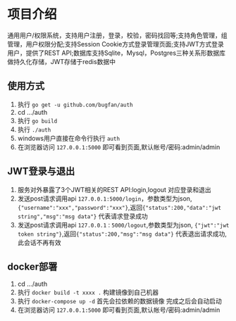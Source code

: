 # 项目介绍
  通用用户/权限系统，支持用户注册，登录，校验，密码找回等;支持角色管理，组管理，用户权限分配;支持Session Cookie方式登录管理页面;支持JWT方式登录用户，提供了REST API;数据库支持Sqlite，Mysql，Postgres三种关系形数据库做持久化存储，JWT存储于redis数据中

## 使用方式
1. 执行 `go get -u github.com/bugfan/auth`
2. cd .../auth 
3. 执行 `go build`
4. 执行 `./auth` 
5. windows用户直接在命令行执行 `auth`
6. 在浏览器访问 `127.0.0.1:5000` 即可看到页面,默认帐号/密码:admin/admin

## JWT登录与退出
1. 服务对外暴露了3个JWT相关的REST API:login,logout 对应登录和退出
2. 发送post请求调用api `127.0.0.1:5000/login`，参数类型为json,`{"username":"xxx","password":"xxx"}`,返回`{"status":200,"data":"jwt string","msg":"msg data"}` 代表请求登录成功
3. 发送post请求调用api `127.0.0.1：5000/logout`,参数类型为json, `{"jwt":"jwt token string"}`,返回`{"status":200,"msg":"msg data"}` 代表退出请求成功,此会话不再有效

## docker部署
1. cd .../auth 
2. 执行 `docker build -t xxxx .` 构建镜像到自己机器
3. 执行 `docker-compose up -d` 首先会拉依赖的数据镜像 完成之后会自动启动
4. 在浏览器访问 `127.0.0.1:5000` 即可看到页面,默认帐号/密码:admin/admin 